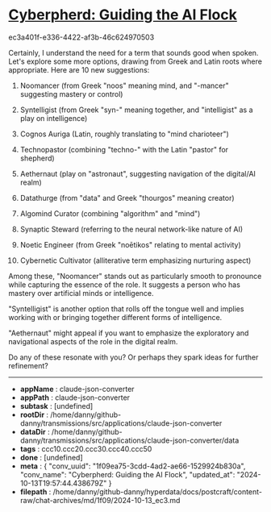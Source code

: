 # [Cyberpherd: Guiding the AI Flock](https://claude.ai/chat/1f09ea75-3cdd-4ad2-ae66-1529924b830a)

ec3a401f-e336-4422-af3b-46c624970503

 Certainly, I understand the need for a term that sounds good when spoken. Let's explore some more options, drawing from Greek and Latin roots where appropriate. Here are 10 new suggestions:

1. Noomancer (from Greek "noos" meaning mind, and "-mancer" suggesting mastery or control)

2. Syntelligist (from Greek "syn-" meaning together, and "intelligist" as a play on intelligence)

3. Cognos Auriga (Latin, roughly translating to "mind charioteer")

4. Technopastor (combining "techno-" with the Latin "pastor" for shepherd)

5. Aethernaut (play on "astronaut", suggesting navigation of the digital/AI realm)

6. Datathurge (from "data" and Greek "thourgos" meaning creator)

7. Algomind Curator (combining "algorithm" and "mind")

8. Synaptic Steward (referring to the neural network-like nature of AI)

9. Noetic Engineer (from Greek "noētikos" relating to mental activity)

10. Cybernetic Cultivator (alliterative term emphasizing nurturing aspect)

Among these, "Noomancer" stands out as particularly smooth to pronounce while capturing the essence of the role. It suggests a person who has mastery over artificial minds or intelligence.

"Syntelligist" is another option that rolls off the tongue well and implies working with or bringing together different forms of intelligence.

"Aethernaut" might appeal if you want to emphasize the exploratory and navigational aspects of the role in the digital realm.

Do any of these resonate with you? Or perhaps they spark ideas for further refinement?

---

* **appName** : claude-json-converter
* **appPath** : claude-json-converter
* **subtask** : [undefined]
* **rootDir** : /home/danny/github-danny/transmissions/src/applications/claude-json-converter
* **dataDir** : /home/danny/github-danny/transmissions/src/applications/claude-json-converter/data
* **tags** : ccc10.ccc20.ccc30.ccc40.ccc50
* **done** : [undefined]
* **meta** : {
  "conv_uuid": "1f09ea75-3cdd-4ad2-ae66-1529924b830a",
  "conv_name": "Cyberpherd: Guiding the AI Flock",
  "updated_at": "2024-10-13T19:57:44.438679Z"
}
* **filepath** : /home/danny/github-danny/hyperdata/docs/postcraft/content-raw/chat-archives/md/1f09/2024-10-13_ec3.md
